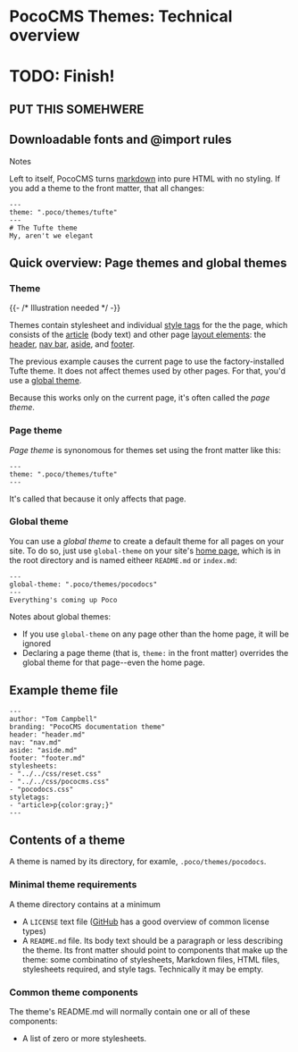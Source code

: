 # PocoCMS Themes: Technical overview

# TODO: Finish!

## PUT THIS SOMEHWERE
## Downloadable fonts and @import rules

Notes

Left to itself, PocoCMS turns [markdown](glossary.html#markdown) into
pure HTML with no styling. If you add a theme to the front matter,
that all changes:

```
---
theme: ".poco/themes/tufte"
---
# The Tufte theme
My, aren't we elegant
```

## Quick overview: Page themes and global themes 

### Theme

{{- /* Illustration needed */ -}}

Themes contain stylesheet and individual [style tags](glossary.html#style-tags)
for the the page, which consists of the 
[article](glossary.html#article) (body text) and other page
[layout elements](glossary.html#layout-element): the [header](glossary.html#header), 
[nav bar](glossary.html#nav), [aside](glossary.html#aside), and [footer](glossary.html#footer).

The previous example causes the current page to use the factory-installed
Tufte theme. It does not affect themes used by other pages. For that, you'd
use a [global theme](#global-theme).

Because this works only on the current page, it's often called the *page theme*.

### Page theme

*Page theme* is synonomous for themes set using the front matter like this:

```
---
theme: ".poco/themes/tufte"
---
```

It's called that because it only affects that page.

### Global theme

You can use a *global theme* to create a default theme for all
pages on your site. To do so, just use `global-theme` on
your site's [home page](glossary.html#home-page), which is
in the root directory and is named eitheer `README.md` or
`index.md`:


```
---
global-theme: ".poco/themes/pocodocs"
---
Everything's coming up Poco
```

Notes about global themes:

* If you use `global-theme` on any page other than the home page,
it will be ignored
* Declaring a page theme (that is, `theme:` in the front matter)
overrides the global theme for that page--even the home page.

## Example theme file

```
---
author: "Tom Campbell"
branding: "PocoCMS documentation theme"
header: "header.md"
nav: "nav.md"
aside: "aside.md"
footer: "footer.md"
stylesheets:
- "../../css/reset.css"
- "../../css/pococms.css"
- "pocodocs.css"
styletags:
- "article>p{color:gray;}"
---

```


## Contents of a theme

A theme is named by its directory, for examle, 
`.poco/themes/pocodocs`.


### Minimal theme requirements 

A theme directory contains at a minimum

* A `LICENSE` text file ([GitHub](https://docs.github.com/en/repositories/managing-your-repositorys-settings-and-features/customizing-your-repository/licensing-a-repository) has a good overview of common license types)
* A `README.md` file. Its body text should be a paragraph or less describing the theme. Its front matter should point to components that
make up the theme: some combinatino of stylesheets, Markdown files,
HTML files, stylesheets required, and style tags. 
Technically it may be empty. 

### Common theme components

The theme's README.md will normally contain one or all of these components:
* A list of zero or more stylesheets.
